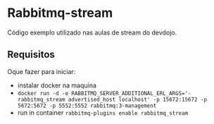 # Rabbitmq-stream

Código exemplo utilizado nas aulas de stream do devdojo.

## Requisitos

Oque fazer para iniciar:
- instalar docker na maquina
- `docker run -d -e RABBITMQ_SERVER_ADDITIONAL_ERL_ARGS='-rabbitmq_stream advertised_host localhost' -p 15672:15672 -p 5672:5672 -p 5552:5552 rabbitmq:3-management`
- run in container `rabbitmq-plugins enable rabbitmq_stream`